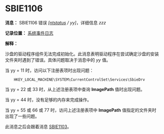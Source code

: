 # SBIE1106

**消息：** SBIE1106 错误 _[[ntstatus](NtStatusCodes.md) / yy]_，详细信息 _zzz_

**记录位置：** [系统事件日志](SystemEventLog.md)

**解释：**

沙盘的驱动程序组件无法完成初始化。此消息表明驱动程序在尝试确定沙盘的安装文件夹时遇到了错误。具体问题取决于消息中的 _yy_ 值。

当 yy = 11 时，访问以下注册表项时出现问题：
```
	HKEY_LOCAL_MACHINE\SYSTEM\CurrentControlSet\Services\SbieDrv
```

当 yy = 22 或 33 时，从上述注册表项中查询 **ImagePath** 值时出现问题。

当 yy = 44 时，没有足够的内存来完成操作。

当 yy = 55 或 66 或 77 时，访问上述注册表项中 **ImagePath** 值指定的文件夹时出现了一些问题。

此消息之后会跟着消息 [SBIE1103](SBIE1103.md)。
